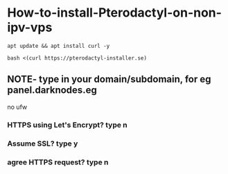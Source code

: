 # How-to-install-Pterodactyl-on-non-ipv-vps
```
apt update && apt install curl -y
```
```
bash <(curl https://pterodactyl-installer.se)
```
## NOTE-  type in your domain/subdomain, for eg panel.darknodes.eg
no ufw
### HTTPS using Let's Encrypt? type n
### Assume SSL? type y
### agree HTTPS request? type n
